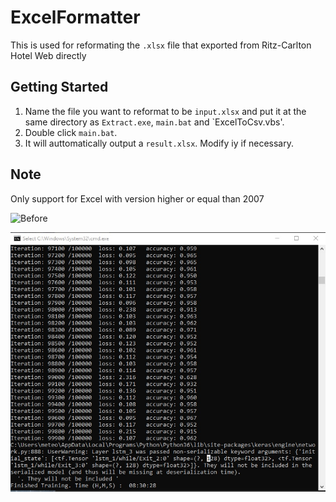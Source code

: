 # ExcelFormatter
This is used for reformating the `.xlsx` file that exported from Ritz-Carlton Hotel Web directly

## Getting Started
1. Name the file you want to reformat to be `input.xlsx` and put it at the same directory as `Extract.exe`, `main.bat` and `ExcelToCsv.vbs'.
2. Double click `main.bat`.
3. It will auttomatically output a `result.xlsx`. Modify iy if necessary.

## Note
Only support for Excel with version higher or equal than 2007

![Before](https://NHawk-Ke/ExcelExtractor/DeepSort/blob/master/img/Deepsort%20training.jpg)

![After](https://github.com/Swjzhao/DeepSort/blob/master/img/Deepsort%20training.jpg)
